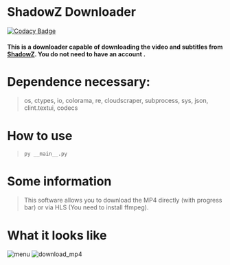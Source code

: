# ShadowZ Downloader

[![Codacy Badge](https://api.codacy.com/project/badge/Grade/2682bdbabc3f4537be4576a26ecd0bf6)](https://app.codacy.com/gh/NanDesuKa-FR/shadowz-downloader?utm_source=github.com&utm_medium=referral&utm_content=NanDesuKa-FR/shadowz-downloader&utm_campaign=Badge_Grade_Settings)

#### This is a downloader capable of downloading the video and subtitles from [ShadowZ](https://www.shadowz.fr/). **You do not need to have an account** .

# Dependence necessary:
> os, ctypes, io, colorama, re, cloudscraper, subprocess, sys, json, clint.textui, codecs

# How to use
> ```py __main__.py```

# Some information
> This software allows you to download the MP4 directly (with progress bar) or via HLS (You need to install ffmpeg).

# What it looks like
![menu](https://imgur.com/MckO1Aw.png)
![download_mp4](https://imgur.com/pUjqOy3.png)
